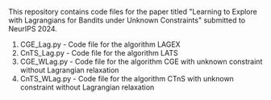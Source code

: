 This repository contains code files for the paper titled "Learning to Explore with Lagrangians for Bandits under Unknown Constraints" submitted to NeurIPS 2024.
1. CGE_Lag.py - Code file for the algorithm LAGEX
2. CnTS_Lag.py - Code file for the algorithm LATS
3. CGE_WLag.py - Code file for the algorithm CGE with unknown constraint without Lagrangian relaxation
4. CnTS_WLag.py - Code file for the algorithm CTnS with unknown constraint without Lagrangian relaxation
